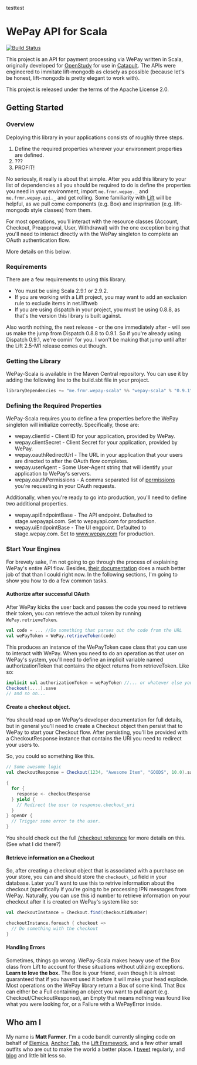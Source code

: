 testtest
# WePay API for Scala

[![Build Status](https://secure.travis-ci.org/farmdawgnation/wepay-scala.png?branch=master)](http://travis-ci.org/farmdawgnation/wepay-scala)

This project is an API for payment processing via WePay written in Scala, originally developed
for [OpenStudy](http://openstudy.com) for use in [Catapult](http://catapult.openstudy.com). The
APIs were engineered to immitate lift-mongodb as closely as possible (because let's be honest,
lift-mongodb is pretty elegant to work with).

This project is released under the terms of the Apache License 2.0.

## Getting Started

### Overview

Deploying this library in your applications consists of roughly three steps.

1. Define the required properties wherever your environment properties are defined.
2. ???
3. PROFIT!

No seriously, it really is about that simple. After you add this library to your list of dependencies
all you should be required to do is define the properties you need in your environment, import
`me.frmr.wepay._` and `me.frmr.wepay.api._` and get rolling. Some familiarity with [Lift](http://liftweb.net)
will be helpful, as we pull come components (e.g. Box) and inspriration (e.g. lift-mongodb style classes) from them.

For most operations, you'll interact with the resource classes (Account, Checkout, Preapproval, User, Withdrawal) with
the one exception being that you'll need to interact directly with the WePay singleton to complete an OAuth authentication
flow.

More details on this below.

### Requirements

There are a few requirements to using this library.

* You must be using Scala 2.9.1 or 2.9.2.
* If you are working with a Lift project, you may want to add an exclusion rule to exclude items in net.liftweb
* If you are using dispatch in your project, you must be using 0.8.8, as that's the version this library is built against.

Also worth nothing, the next release - or the one immediately after - will see us make the jump
from Dispatch 0.8.8 to 0.9.1. So if you're already using Dispatch 0.9.1, we're comin' for you. I won't
be making that jump until after the Lift 2.5-M1 release comes out though.

### Getting the Library

WePay-Scala is available in the Maven Central repository. You can use it by adding
the following line to the build.sbt file in your project.

```scala
libraryDependencies += "me.frmr.wepay-scala" %% "wepay-scala" % "0.9.1"
```

### Defining the Required Properties

WePay-Scala requires you to define a few properties before the WePay singleton will initialize correctly.
Specifically, those are:

* wepay.clientId - Client ID for your application, provided by WePay.
* wepay.clientSecret - Client Secret for your application, provided by WePay.
* wepay.oauthRedirectUrl - The URL in your application that your users are directed to after the OAuth flow completes.
* wepay.userAgent - Some User-Agent string that will identify your application to WePay's servers.
* wepay.oauthPermissions - A comma separated list of [permissions](https://www.wepay.com/developer/reference/permissions)
  you're requesting in your OAuth requests.

Additionally, when you're ready to go into production, you'll need to define two additional properties.

* wepay.apiEndpointBase - The API endpoint. Defaulted to stage.wepayapi.com. Set to wepayapi.com for production.
* wepay.uiEndpointBase - The UI engpoint. Defaulted to stage.wepay.com. Set to www.wepay.com for production.

### Start Your Engines

For brevety sake, I'm not going to go through the process of explaining WePay's entire API flow. Besides,
[their documentation](http://wepay.com/developer) does a much better job of that than I could right now.
In the following sections, I'm going to show you how to do a few common tasks.

#### Authorize after successful OAuth

After WePay kicks the user back and passes the code you need to retrieve their token, you can retrieve the
actual token by running `WePay.retrieveToken`.

```scala
val code = ... //Do something that parses out the code from the URL
val wePayToken = WePay.retrieveToken(code)
```

This produces an instance of the WePayToken case class that you can use to interact with WePay. When you need
to do an operation as that user on WePay's system, you'll need to define an implicit variable named authorizationToken
that contains the object returns from retrieveToken. Like so:

```scala
implicit val authorizationToken = wePayToken //... or whatever else you need to do to get it
Checkout(....).save
// and so on...
```

#### Create a checkout object.

You should read up on WePay's developer documentation for full details, but in general you'll need to
create a Checkout object then persist that to WePay to start your Checkout flow. After persisting, you'll
be provided with a CheckoutResponse instance that contains the URI you need to redirect your users to.

So, you could so something like this.

```scala
// Some awesome logic
val checkoutResponse = Checkout(1234, "Awesome Item", "GOODS", 10.0).save

{
  for {
    response <- checkoutResponse
  } yield {
    // Redirect the user to response.checkout_uri
  }
} openOr {
  // Trigger some error to the user.
}
```

You should check out the full [/checkout reference](https://www.wepay.com/developer/reference/checkout)
for more details on this. (See what I did there?)

#### Retrieve information on a Checkout

So, after creating a checkout object that is associated with a purchase on your store, you can and
should store the `checkout\_id` field in your database. Later you'll want to use this to retrive
information about the checkout (specifically if you're going to be processing IPN messages from
WePay. Naturally, you can use this id number to retrieve information on your checkout after it
is created on WePay's system like so:

```scala
val checkoutInstance = Checkout.find(checkoutIdNumber)

checkoutInstance.foreach { checkout =>
  // Do something with the checkout
}
```

#### Handling Errors

Sometimes, things go wrong. WePay-Scala makes heavy use of the Box class from Lift to account for
these situations without utilizing exceptions. **Learn to love the box.** The Box is your friend,
even though it is almost guaranteed that if you havent used it before it will make your head
explode. Most operations on the WePay library return a Box of some kind. That Box can either be
a Full containing an object you want to pull apart (e.g. Checkout/CheckoutResponse), an Empty
that means nothing was found like what you were looking for, or a Failure with a WePayError
inside.

## Who am I

My name is **Matt Farmer**. I'm a code bandit currently slinging code on behalf
of [Elemica](http://elemica.com), [Anchor Tab](http://anchortab.com), the
[Lift Framework](http://liftweb.net), and a few other small outfits who are out
to make the world a better place. I [tweet](http://twitter.com/farmdawgnation) regularly,
and [blog](http://farmdawgnation.com) and little bit less so.

